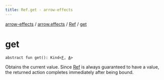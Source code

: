 ```yaml
---
title: Ref.get - arrow-effects
---
```


[arrow-effects](../../index.html) / [arrow.effects](../index.html) / [Ref](index.html) / [get](./get.html)

# get

`abstract fun get(): Kind<`[`F`](index.html#F)`, `[`A`](index.html#A)`>`

Obtains the current value.
Since [Ref](index.html) is always guaranteed to have a value, the returned action completes immediately after being bound.

